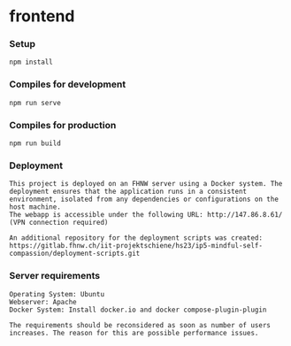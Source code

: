 # frontend

### Setup

```
npm install
```

### Compiles for development

```
npm run serve
```

### Compiles for production

```
npm run build
```

### Deployment

```
This project is deployed on an FHNW server using a Docker system. The deployment ensures that the application runs in a consistent environment, isolated from any dependencies or configurations on the host machine.
The webapp is accessible under the following URL: http://147.86.8.61/	(VPN connection required)

An additional repository for the deployment scripts was created:
https://gitlab.fhnw.ch/iit-projektschiene/hs23/ip5-mindful-self-compassion/deployment-scripts.git
```

### Server requirements

```
Operating System: Ubuntu
Webserver: Apache
Docker System: Install docker.io and docker compose-plugin-plugin

The requirements should be reconsidered as soon as number of users increases. The reason for this are possible performance issues.
```
